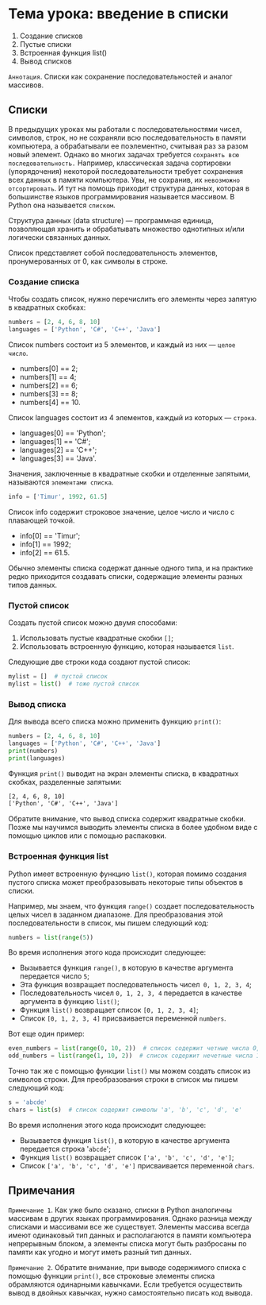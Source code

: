 # Тема урока: введение в списки

1. Создание списков
2. Пустые списки
3. Встроенная функция list()
4. Вывод списков

`Аннотация`. Списки как сохранение последовательностей и аналог массивов.

## Списки

В предыдущих уроках мы работали с последовательностями чисел, символов, строк, но не сохраняли всю последовательность в
памяти компьютера, а обрабатывали ее поэлементно, считывая раз за разом новый элемент. Однако во многих задачах
требуется `сохранять всю последовательность.` Например, классическая задача сортировки (упорядочения) некоторой
последовательности требует сохранения всех данных в памяти компьютера. Увы, не сохранив, их `невозможно отсортировать`.
И
тут на помощь приходит структура данных, которая в большинстве языков программирования называется массивом. В Python она
называется `списком`.

Структура данных (data structure) — программная единица, позволяющая хранить и обрабатывать множество однотипных и/или
логически связанных данных.

Список представляет собой последовательность элементов, пронумерованных от 0, как символы в строке.

### Создание списка

Чтобы создать список, нужно перечислить его элементы через запятую в квадратных скобках:

```python
numbers = [2, 4, 6, 8, 10]
languages = ['Python', 'C#', 'C++', 'Java']
```

Список numbers состоит из 5 элементов, и каждый из них — `целое число`.

- numbers[0] == 2;
- numbers[1] == 4;
- numbers[2] == 6;
- numbers[3] == 8;
- numbers[4] == 10.

Список languages состоит из 4 элементов, каждый из которых — `строка`.

- languages[0] == 'Python';
- languages[1] == 'C#';
- languages[2] == 'C++';
- languages[3] == 'Java'.

Значения, заключенные в квадратные скобки и отделенные запятыми, называются `элементами списка`.

```python
info = ['Timur', 1992, 61.5]
```

Список info содержит строковое значение, целое число и число с плавающей точкой.

- info[0] == 'Timur';
- info[1] == 1992;
- info[2] == 61.5.

Обычно элементы списка содержат данные одного типа, и на практике редко приходится создавать списки, содержащие элементы
разных типов данных.

### Пустой список

Создать пустой список можно двумя способами:

1. Использовать пустые квадратные скобки `[]`;
2. Использовать встроенную функцию, которая называется `list`.

Следующие две строки кода создают пустой список:

```python
mylist = []  # пустой список
mylist = list()  # тоже пустой список
```

### Вывод списка

Для вывода всего списка можно применить функцию `print()`:

```python
numbers = [2, 4, 6, 8, 10]
languages = ['Python', 'C#', 'C++', 'Java']
print(numbers)
print(languages)
```

Функция `print()` выводит на экран элементы списка, в квадратных скобках, разделенные запятыми:

```html
[2, 4, 6, 8, 10]
['Python', 'C#', 'C++', 'Java']
```

Обратите внимание, что вывод списка содержит квадратные скобки. Позже мы научимся выводить элементы списка в более
удобном виде с помощью циклов или с помощью распаковки.

### Встроенная функция list

Python имеет встроенную функцию `list()`, которая помимо создания пустого списка может преобразовывать некоторые типы
объектов в списки.

Например, мы знаем, что функция `range()` создает последовательность целых чисел в заданном диапазоне. Для
преобразования
этой последовательности в список, мы пишем следующий код:

```python
numbers = list(range(5))
```

Во время исполнения этого кода происходит следующее:

- Вызывается функция `range()`, в которую в качестве аргумента передается число `5`;
- Эта функция возвращает последовательность чисел` 0, 1, 2, 3, 4`;
- Последовательность чисел `0, 1, 2, 3, 4` передается в качестве аргумента в функцию `list()`;
- Функция `list()` возвращает список `[0, 1, 2, 3, 4]`;
- Список `[0, 1, 2, 3, 4]` присваивается переменной `numbers`.

Вот еще один пример:

```python
even_numbers = list(range(0, 10, 2))  # список содержит четные числа 0, 2, 4, 6, 8
odd_numbers = list(range(1, 10, 2))  # список содержит нечетные числа 1, 3, 5, 7, 9
```

Точно так же с помощью функции `list()` мы можем создать список из символов строки. Для преобразования строки в список
мы
пишем следующий код:

```python
s = 'abcde'
chars = list(s)  # список содержит символы 'a', 'b', 'c', 'd', 'e'
```

Во время исполнения этого кода происходит следующее:

- Вызывается функция `list()`, в которую в качестве аргумента передается строка '`abcde`';
- Функция `list()` возвращает список `['a', 'b', 'c', 'd', 'e']`;
- Список `['a', 'b', 'c', 'd', 'e']` присваивается переменной `chars`.

## Примечания

`Примечание 1`. Как уже было сказано, списки в Python аналогичны массивам в других языках программирования. Однако
разница между списками и массивами все же существует. Элементы массива всегда имеют одинаковый тип данных и располагаются 
в памяти компьютера непрерывным блоком, а элементы списка могут быть разбросаны по памяти как угодно и могут иметь разный
тип данных.

`Примечание 2`. Обратите внимание, при выводе содержимого списка с помощью функции `print()`, все строковые элементы
списка обрамляются одинарными кавычками. Если требуется осуществить вывод в двойных кавычках, нужно самостоятельно писать 
код вывода.